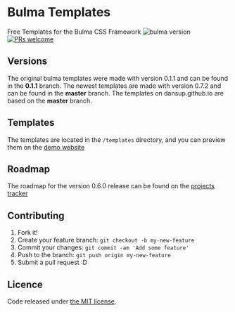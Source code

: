 # Bulma Templates
Free Templates for the Bulma CSS Framework ![bulma version](https://img.shields.io/badge/bulma-0.7.2-blue.svg)
[![PRs welcome](https://img.shields.io/badge/PRs-welcome-ff69b4.svg)](https://github.com/dansup/bulma-templates/pulls)

## Versions
  The original bulma templates were made with version 0.1.1 and can be found in the **0.1.1** branch. The newest templates are made with version 0.7.2 and can be found in the **master** branch. The templates on dansup.github.io are based on the **master** branch.


## Templates

The templates are located in the ```/templates``` directory, and you can preview them on the [demo website](http://dansup.github.io/bulma-templates)

## Roadmap

The roadmap for the version 0.6.0 release can be found on the [projects tracker](https://github.com/dansup/bulma-templates/projects/1)


## Contributing

1. Fork it!
2. Create your feature branch: `git checkout -b my-new-feature`
3. Commit your changes: `git commit -am 'Add some feature'`
4. Push to the branch: `git push origin my-new-feature`
5. Submit a pull request :D

## Licence

Code released under [the MIT license](https://github.com/dansup/bulma-templates/blob/master/LICENSE).
